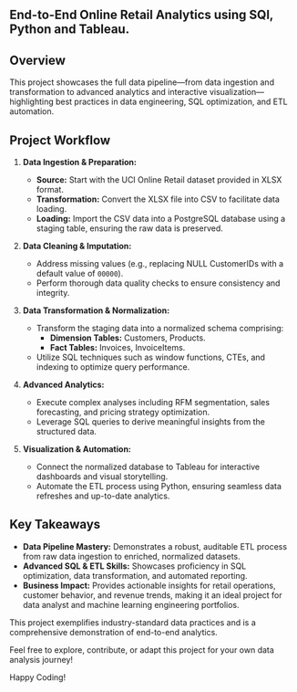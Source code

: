 ## End-to-End Online Retail Analytics using SQl, Python and Tableau.

## Overview

This project showcases the full data pipeline—from data ingestion and transformation to advanced analytics and interactive visualization—highlighting best practices in data engineering, SQL optimization, and ETL automation.

## Project Workflow

1. **Data Ingestion & Preparation:**
   - **Source:** Start with the UCI Online Retail dataset provided in XLSX format.
   - **Transformation:** Convert the XLSX file into CSV to facilitate data loading.
   - **Loading:** Import the CSV data into a PostgreSQL database using a staging table, ensuring the raw data is preserved.

2. **Data Cleaning & Imputation:**
   - Address missing values (e.g., replacing NULL CustomerIDs with a default value of `00000`).
   - Perform thorough data quality checks to ensure consistency and integrity.

3. **Data Transformation & Normalization:**
   - Transform the staging data into a normalized schema comprising:
     - **Dimension Tables:** Customers, Products.
     - **Fact Tables:** Invoices, InvoiceItems.
   - Utilize SQL techniques such as window functions, CTEs, and indexing to optimize query performance.

4. **Advanced Analytics:**
   - Execute complex analyses including RFM segmentation, sales forecasting, and pricing strategy optimization.
   - Leverage SQL queries to derive meaningful insights from the structured data.

5. **Visualization & Automation:**
   - Connect the normalized database to Tableau for interactive dashboards and visual storytelling.
   - Automate the ETL process using Python, ensuring seamless data refreshes and up-to-date analytics.

## Key Takeaways

- **Data Pipeline Mastery:** Demonstrates a robust, auditable ETL process from raw data ingestion to enriched, normalized datasets.
- **Advanced SQL & ETL Skills:** Showcases proficiency in SQL optimization, data transformation, and automated reporting.
- **Business Impact:** Provides actionable insights for retail operations, customer behavior, and revenue trends, making it an ideal project for data analyst and machine learning engineering portfolios.

This project exemplifies industry-standard data practices and is a comprehensive demonstration of end-to-end analytics.

Feel free to explore, contribute, or adapt this project for your own data analysis journey!

Happy Coding!
